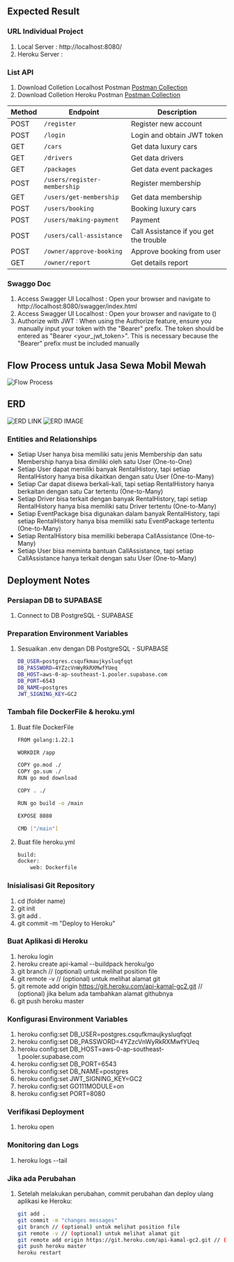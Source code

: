 ## Expected Result

### URL Individual Project

1. Local Server : http://localhost:8080/
2. Heroku Server : 

### List API
1. Download Colletion Localhost Postman [Postman Collection]()
2. Download Colletion Heroku Postman [Postman Collection]()

| Method | Endpoint                                  | Description                                  |
|--------|-------------------------------------------|----------------------------------------------|
| POST   | `/register`                               | Register new account                         |
| POST   | `/login`                                  | Login and obtain JWT token                   |
| GET    | `/cars`                                   | Get data luxury cars                         |
| GET    | `/drivers`                                | Get data drivers                             |
| GET    | `/packages`                               | Get data event packages                      |
| POST   | `/users/register-membership`              | Register membership                          |
| GET    | `/users/get-membership`                   | Get data membership                          |
| POST   | `/users/booking`                          | Booking luxury cars                          |
| POST   | `/users/making-payment`                   | Payment                                      |
| POST   | `/users/call-assistance`                  | Call Assistance if you get the trouble       |
| POST   | `/owner/approve-booking`                  | Approve booking from user                    |
| GET    | `/owner/report`                           | Get details report                           |

### Swaggo Doc
1. Access Swagger UI Localhost : Open your browser and navigate to http://localhost:8080/swagger/index.html
2. Access Swagger UI Localhost : Open your browser and navigate to ()
3. Authorize with JWT : When using the Authorize feature, ensure you manually input your token with the "Bearer" prefix. The token should be entered as "Bearer <your_jwt_token>". This is necessary because the "Bearer" prefix must be included manually


## Flow Process untuk Jasa Sewa Mobil Mewah
![Flow Process](https://example.com/image.png)


## ERD
![ERD LINK](https://drawsql.app/teams/kamal-teams/diagrams/jakarta-luxury-rent-car)
![ERD IMAGE](https://example.com/image.png)

### Entities and Relationships
- Setiap User hanya bisa memiliki satu jenis Membership dan satu Membership hanya bisa dimiliki oleh satu User (One-to-One)
- Setiap User dapat memiliki banyak RentalHistory, tapi setiap RentalHistory hanya bisa dikaitkan dengan satu User (One-to-Many)
- Setiap Car dapat disewa berkali-kali, tapi setiap RentalHistory hanya berkaitan dengan satu Car tertentu (One-to-Many)
- Setiap Driver bisa terkait dengan banyak RentalHistory, tapi setiap RentalHistory hanya bisa memiliki satu Driver tertentu (One-to-Many)
- Setiap EventPackage bisa digunakan dalam banyak RentalHistory, tapi setiap RentalHistory hanya bisa memiliki satu EventPackage tertentu (One-to-Many)
- Setiap RentalHistory bisa memiliki beberapa CallAssistance (One-to-Many)
- Setiap User bisa meminta bantuan CallAssistance, tapi setiap CallAssistance hanya terkait dengan satu User (One-to-Many)

## Deployment Notes

### Persiapan DB to SUPABASE
1. Connect to DB PostgreSQL - SUPABASE

### Preparation Environment Variables
1. Sesuaikan .env dengan DB PostgreSQL - SUPABASE
    ```sh
    DB_USER=postgres.csqufkmaujkysluqfqqt
    DB_PASSWORD=4YZzcVnWyRkRXMwfYUeq
    DB_HOST=aws-0-ap-southeast-1.pooler.supabase.com
    DB_PORT=6543
    DB_NAME=postgres
    JWT_SIGNING_KEY=GC2
   ```

### Tambah file DockerFile & heroku.yml
1. Buat file DockerFile
    ```sh
    FROM golang:1.22.1

    WORKDIR /app

    COPY go.mod ./
    COPY go.sum ./
    RUN go mod download

    COPY . ./

    RUN go build -o /main

    EXPOSE 8080

    CMD ["/main"]
    ```
2. Buat file heroku.yml
    ```sh
    build:
    docker:
        web: Dockerfile
    ```

### Inisialisasi Git Repository
1. cd (folder name)
2. git init
3. git add .
4. git commit -m "Deploy to Heroku"

### Buat Aplikasi di Heroku
1. heroku login
2. heroku create api-kamal --buildpack heroku/go
3. git branch // (optional) untuk melihat position file
4. git remote -v // (optional) untuk melihat alamat git
5. git remote add origin https://git.heroku.com/api-kamal-gc2.git // (optional) jika belum ada tambahkan alamat githubnya
6. git push heroku master

### Konfigurasi Environment Variables
1. heroku config:set DB_USER=postgres.csqufkmaujkysluqfqqt
2. heroku config:set DB_PASSWORD=4YZzcVnWyRkRXMwfYUeq
3. heroku config:set DB_HOST=aws-0-ap-southeast-1.pooler.supabase.com
4. heroku config:set DB_PORT=6543
5. heroku config:set DB_NAME=postgres
6. heroku config:set JWT_SIGNING_KEY=GC2
7. heroku config:set GO111MODULE=on
8. heroku config:set PORT=8080

### Verifikasi Deployment
1. heroku open

### Monitoring dan Logs
1. heroku logs --tail

### Jika ada Perubahan
1. Setelah melakukan perubahan, commit perubahan dan deploy ulang aplikasi ke Heroku:    
    ```sh
    git add .
    git commit -m "changes messages"
    git branch // (optional) untuk melihat position file
    git remote -v // (optional) untuk melihat alamat git
    git remote add origin https://git.heroku.com/api-kamal-gc2.git // (optional) jika belum ada tambahkan alamat githubnya
    git push heroku master
    heroku restart
   ```


